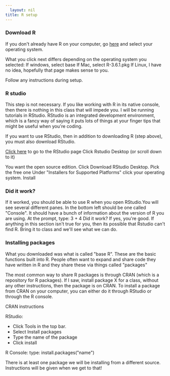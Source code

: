 ```yaml
---
  layout: nil
title: R setup
---
```

  
### Download R
  
  If you don't already have R on your computer, go [here](http://archive.linux.duke.edu/cran/) and select your operating system.

What you click next differs depending on the operating system you selected:
If windows, select base
If Mac, select R-3.6.1.pkg
If Linux, I have no idea, hopefully that page makes sense to you.

Follow any instructions during setup.

### R studio

This step is not necessary. If you like working with R in its native console, then there is nothing in this class that will impede you.
I will be running tutorials in RStudio. RStudio is an integrated development environment, which is a fancy way of saying it puts lots
of things at your finger tips that might be useful when you're coding.

If you want to use RStudio, then in addition to downloading R (step above), you must also download RStudio.

[Click here](https://www.rstudio.com/products/rstudio/) to go to the RStudio page
Click Rstudio Desktop (or scroll down to it)


You want the open source edition. Click Download RStudio Desktop.
Pick the free one
Under "Installers for Supported Platforms" click your operating system.
Install

### Did it work?

If it worked, you should be able to use R when you open RStudio.You will see several different panes. In the bottom left should be
one called "Console". It should have a bunch of information about the version of R you are using. At the prompt, type: 3 + 4
Did it work? If yes, you're good. If anything in this section isn't true for you, then its possible that Rstudio can't find R. Bring it to class and we'll see what we can do.

### Installing packages

What you downloaded was what is called "base R". These are the basic functions built into R. People often want to expand and share code they have written in R and they share these via things called "packages"

The most common way to share R packages is through CRAN (which is a repository for R packages). If I saw, install package X for a class, without any other instructions, then the package is on CRAN.
To install a package from CRAN on your computer, you can either do it through RStudio or through the R console. 

CRAN instructions

RStudio:
* Click Tools in the top bar.
* Select Install packages
* Type the name of the package
* Click install

R Console:
type: install.packages("name")


There is at least one package we will be installing from a different source. Instructions will be given when we get to that!

